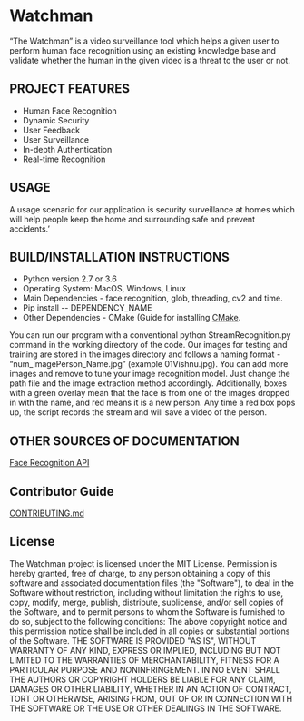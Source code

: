 # Watchman
“The Watchman” is a video surveillance tool which helps a given user to perform human face recognition using an existing knowledge base and validate whether the human in the given video is a threat to the user or not.

## PROJECT FEATURES
* Human Face Recognition
* Dynamic Security
* User Feedback
* User Surveillance
* In-depth Authentication 
* Real-time Recognition

## USAGE
A usage scenario for our application is security surveillance at homes which will help people keep the home and surrounding safe and prevent accidents.’

## BUILD/INSTALLATION INSTRUCTIONS
* Python version 2.7 or 3.6
* Operating System: MacOS, Windows, Linux
* Main Dependencies - face recognition, glob, threading, cv2 and time.
* Pip install -- DEPENDENCY_NAME 
* Other Dependencies - CMake (Guide for installing [CMake](https://cmake.org/install/).

You can run our program with a conventional python StreamRecognition.py command in the working directory of the code. Our images for testing and training are stored in the images directory and follows a naming format - “num_imagePerson_Name.jpg” (example 01Vishnu.jpg). You can add more images and remove to tune your image recognition model. Just change the path file and the image extraction method accordingly. Additionally, boxes with a green overlay mean that the face is from one of the images dropped in with the name, and red means it is a new person. Any time a red box pops up, the script records the stream and will save a video of the person.

## OTHER SOURCES OF DOCUMENTATION
[Face Recognition API](https://face-recognition.readthedocs.io/en/latest/face_recognition.html)

## Contributor Guide
[CONTRIBUTING.md](/CONTRIBUTING.md)

## License
The Watchman project is licensed under the MIT License. 
Permission is hereby granted, free of charge, to any person obtaining a copy of this software and associated documentation files (the "Software"), to deal in the Software without restriction, including without limitation the rights to use, copy, modify, merge, publish, distribute, sublicense, and/or sell copies of the Software, and to permit persons to whom the Software is furnished to do so, subject to the following conditions:
The above copyright notice and this permission notice shall be included in all copies or substantial portions of the Software.
THE SOFTWARE IS PROVIDED "AS IS", WITHOUT WARRANTY OF ANY KIND, EXPRESS OR IMPLIED, INCLUDING BUT NOT LIMITED TO THE WARRANTIES OF MERCHANTABILITY, FITNESS FOR A PARTICULAR PURPOSE AND NONINFRINGEMENT. IN NO EVENT SHALL THE AUTHORS OR COPYRIGHT HOLDERS BE LIABLE FOR ANY CLAIM, DAMAGES OR OTHER LIABILITY, WHETHER IN AN ACTION OF CONTRACT, TORT OR OTHERWISE, ARISING FROM, OUT OF OR IN CONNECTION WITH THE SOFTWARE OR THE USE OR OTHER DEALINGS IN THE SOFTWARE.

